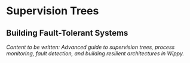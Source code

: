 # Supervision Trees

<!-- Metadata -->
<!-- 
Topic: Fault Tolerance and Process Supervision
Type: Advanced Conceptual Guide
Audience: Developers Building Robust Systems
Estimated Reading Time: 45 minutes
Prerequisites: Message passing understanding
-->

<!-- Content Plan -->
<!--
Advanced guide to supervision and fault tolerance:
- Supervision tree concepts and patterns
- Process linking and monitoring
- Fault detection and recovery strategies
- Restart policies and escalation
- Supervisor design patterns
- Error propagation and isolation
- Building resilient system architectures
- Real-world supervision examples

Should enable building fault-tolerant systems with proper supervision.
-->

## Building Fault-Tolerant Systems

*Content to be written: Advanced guide to supervision trees, process monitoring, fault detection, and building resilient architectures in Wippy.*
